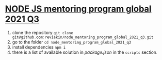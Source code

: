 # [NODE JS mentoring program global 2021 Q3](https://learn.epam.com/detailsPage?id=f6759197-cdf4-4bc5-a79f-987b12ae327c)

1. clone the repository `git clone git@github.com:reviakin/node_mentoring_program_global_2021_q3.git`
2. go to the folder `cd node_mentoring_program_global_2021_q3`
3. install dependencies `npm i`
4. there is a list of available solution in _package.json_ in the `scripts` section.

